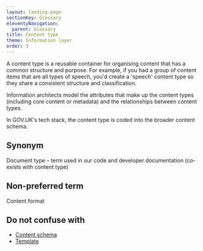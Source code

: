 ```yaml
---
layout: landing-page
sectionKey: Glossary
eleventyNavigation:
  parent: Glossary
title: Content type
theme: Information layer
order: 3
---
```

A content type is a reusable container for organising content that has a common structure and purpose. For example, if you had a group of content items that are all types of speech, you'd create a 'speech' content type so they share a consistent structure and classification.

Information architects model the attributes that make up the content types (including core content or metadata) and the relationships between content types.

In GOV.UK's tech stack, the content type is coded into the broader content schema.

## Synonym 

Document type – term used in our code and developer documentation (co-exists with content type)

## Non-preferred term

Content format

## Do not confuse with

+ [Content schema](/glossary/content-schema)
+ [Template](/glossary/template) 